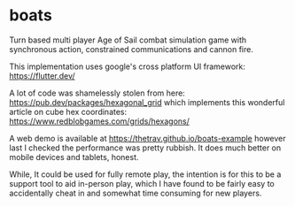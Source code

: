 # boats

Turn based multi player Age of Sail combat simulation game with synchronous action,
constrained communications and cannon fire.

This implementation uses google's cross platform UI framework: https://flutter.dev/

A lot of code was shamelessly stolen from here: https://pub.dev/packages/hexagonal_grid which
implements this wonderful article on cube hex coordinates: https://www.redblobgames.com/grids/hexagons/

A web demo is available at https://thetrav.github.io/boats-example
however last I checked the performance was pretty rubbish.
It does much better on mobile devices and tablets, honest.

While, It could be used for fully remote play,
the intention is for this to be a support tool to aid in-person play,
which I have found to be fairly easy to accidentally cheat in
and somewhat time consuming for new players.